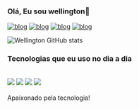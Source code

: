 
### Olá, Eu sou wellington🤙

[![blog](https://img.shields.io/badge/Gmail-D14836?style=for-the-badge&logo=gmail&logoColor=white)]()
[![blog](https://img.shields.io/badge/Instagram-E4405F?style=for-the-badge&logo=instagram&logoColor=white)](https://instagram.com/wellington_rj21?igshid=ZDc4ODBmNjlmNQ==)
[![blog](https://img.shields.io/badge/LinkedIn-0077B5?style=for-the-badge&logo=linkedin&logoColor=white)](www.linkedin.com/in/wellington-ribeiro-jardim-a35aa61a1)
[![blog](https://img.shields.io/badge/WhatsApp-25D366?style=for-the-badge&logo=whatsapp&logoColor=white)](https://wa.me/qr/6ZF6JU77C2JHH1)

![Wellington GitHub stats](https://github-readme-stats.vercel.app/api?username=wellington-rj&show_icons=true&theme=tokyonight)

### Tecnologias que eu uso no dia a dia

<div style="display: inline_block"><br>
<img aling="center" atl="html5" src="https://img.shields.io/badge/C%2B%2B-00599C?style=for-the-badge&logo=c%2B%2B&logoColor=white"/>
<img aling="center" atl="html5" src="https://img.shields.io/badge/HTML5-E34F26?style=for-the-badge&logo=html5&logoColor=white"/>
<img aling="center" atl="html5" src="https://img.shields.io/badge/JavaScript-F7DF1E?style=for-the-badge&logo=javascript&logoColor=black"/>
<img aling="center" atl="html5" src="https://img.shields.io/badge/CSS3-1572B6?style=for-the-badge&logo=css3&logoColor=white "/>

</div><br/>
Apaixonado pela tecnologia!


